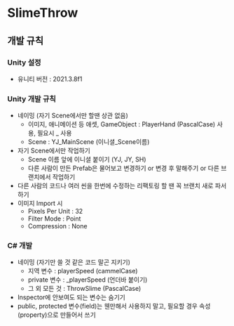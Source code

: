 # SlimeThrow


## 개발 규칙
### Unity 설정
- 유니티 버전 : 2021.3.8f1

### Unity 개발 규칙
- 네이밍 (자기 Scene에서만 할땐 상관 없음)
  - 이미지, 애니메이션 등 애셋, GameObject : PlayerHand (PascalCase) 사용, 필요시 _ 사용
  - Scene : YJ_MainScene (이니셜_Scene이름)
- 자기 Scene에서만 작업하기
  - Scene 이름 앞에 이니셜 붙이기 (YJ, JY, SH)
  - 다른 사람이 만든 Prefab은 물어보고 변경하기 or 변경 후 말해주기 or 다른 브랜치에서 작업하기
- 다른 사람의 코드나 여러 씬을 한번에 수정하는 리팩토링 할 땐 꼭 브랜치 새로 파서 하기
- 이미지 Import 시
  - Pixels Per Unit : 32
  - Filter Mode : Point
  - Compression : None
  
### C# 개발 
- 네이밍 (자기만 쓸 것 같은 코드 말곤 지키기)
  - 지역 변수 : playerSpeed (cammelCase)
  - private 변수 : _playerSpeed (언더바 붙이기)
  - 그 외 모든 것 : ThrowSlime (PascalCase)
- Inspector에 안보여도 되는 변수는 숨기기
- public, protected 변수(field)는 웬만해서 사용하지 말고, 필요할 경우 속성(property)으로 만들어서 쓰기